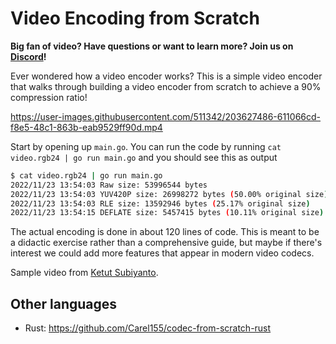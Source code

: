# Video Encoding from Scratch

**Big fan of video? Have questions or want to learn more? Join us on [Discord](https://discord.gg/dVshPbrggM)!**

Ever wondered how a video encoder works? This is a simple video encoder
that walks through building a video encoder from scratch to achieve a 90% compression ratio!

https://user-images.githubusercontent.com/511342/203627486-611066cd-f8e5-48c1-863b-eab9529ff90d.mp4

Start by opening up `main.go`. You can run the code by running
`cat video.rgb24 | go run main.go` and you should see this as output

```sh
$ cat video.rgb24 | go run main.go
2022/11/23 13:54:03 Raw size: 53996544 bytes
2022/11/23 13:54:03 YUV420P size: 26998272 bytes (50.00% original size)
2022/11/23 13:54:03 RLE size: 13592946 bytes (25.17% original size)
2022/11/23 13:54:15 DEFLATE size: 5457415 bytes (10.11% original size)
```

The actual encoding is done in about 120 lines of code. This is meant
to be a didactic exercise rather than a comprehensive guide, but maybe
if there's interest we could add more features that appear in modern video
codecs.

Sample video from [Ketut Subiyanto](https://www.pexels.com/video/a-little-girl-preparing-a-scramble-egg-meal-4823190/).

## Other languages

* Rust: https://github.com/Carel155/codec-from-scratch-rust
